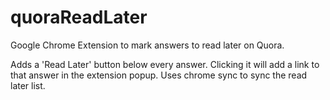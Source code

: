 quoraReadLater
==============
Google Chrome Extension to mark answers to read later on Quora.

Adds a 'Read Later' button below every answer. Clicking it will add a link to that answer in the extension popup. Uses chrome sync to sync the read later list.